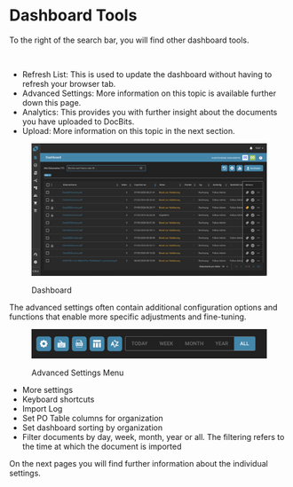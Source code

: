 # Dashboard Tools

To the right of the search bar, you will find other dashboard tools.

<figure><img src="https://lh7-us.googleusercontent.com/QJpUDLYSPYvsgwyxSkaOZr5w4mdqYbWeRSckuLSbJXkgPccyFzvVK9q5p-bjXlR-q69KVZ2o--XZQGH_nCU90Sj7RNuyC1g-hJYWZRpxxILYeaTpw4afrjbdM8iatt2plPde_QtFuz7JSV1NtunRSiw" alt="" width="375"><figcaption></figcaption></figure>

* Refresh List: This is used to update the dashboard without having to refresh your browser tab.
* Advanced Settings: More information on this topic is available further down this page.
* Analytics: This provides you with further insight about the documents you have uploaded to DocBits.
* Upload: More information on this topic in the next section.

<figure><img src="../../.gitbook/assets/Bildschirmfoto 2024-05-07 um 22.00.32.png" alt=""><figcaption><p>Dashboard</p></figcaption></figure>

The advanced settings often contain additional configuration options and functions that enable more specific adjustments and fine-tuning.

<figure><img src="../../.gitbook/assets/image (48) (1).png" alt=""><figcaption><p>Advanced Settings Menu</p></figcaption></figure>

* More settings
* Keyboard shortcuts
* Import Log
* Set PO Table columns for organization
* Set dashboard sorting by organization
* Filter documents by day, week, month, year or all. The filtering refers to the time at which the document is imported

On the next pages you will find further information about the individual settings.
